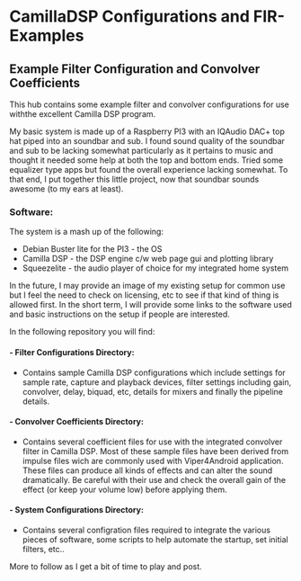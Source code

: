 # CamillaDSP Configurations and FIR-Examples
## Example Filter Configuration and Convolver Coefficients

This hub contains some example filter and convolver configurations for use withthe excellent Camilla DSP program.

My basic system is made up of a Raspberry PI3 with an IQAudio DAC+ top hat piped into an soundbar and sub.  I found sound quality of the soundbar and sub to be lacking somewhat particularly as it pertains to music and thought it needed some help at both the top and bottom ends.  Tried some equalizer type apps but found the overall experience lacking somewhat. To that end, I put together this little project, now that soundbar sounds awesome (to my ears at least). 

### Software:
The system is a mash up of the following:
  - Debian Buster lite for the PI3 - the OS
  - Camilla DSP - the DSP engine c/w web page gui and plotting library
  - Squeezelite - the audio player of choice for my integrated home system 

In the future, I may provide an image of my existing setup for common use but I feel the need to check on licensing, etc to see if that kind of thing is allowed first.  In the short term, I will provide some links to the software used and basic instructions on the setup if people are interested.

In the following repository you will find:
#### - Filter Configurations Directory:
  -   Contains sample Camilla DSP configurations which include settings for sample rate, capture and playback devices, filter settings including gain, convolver, delay, biquad, etc, details for mixers and finally the pipeline details.
#### - Convolver Coefficients Directory:
  -   Contains several coefficient files for use with the integrated convolver filter in Camilla DSP.  Most of these sample files have been derived from impulse files wich are commonly used with Viper4Android application.  These files can produce all kinds of effects and can alter the sound dramatically.  Be careful with their use and check the overall gain of the effect (or keep your volume low) before applying them.
#### - System Configurations Directory:
  -   Contains several configration files required to integrate the various pieces of software, some scripts to help automate the startup, set initial filters, etc..

More to follow as I get a bit of time to play and post.
